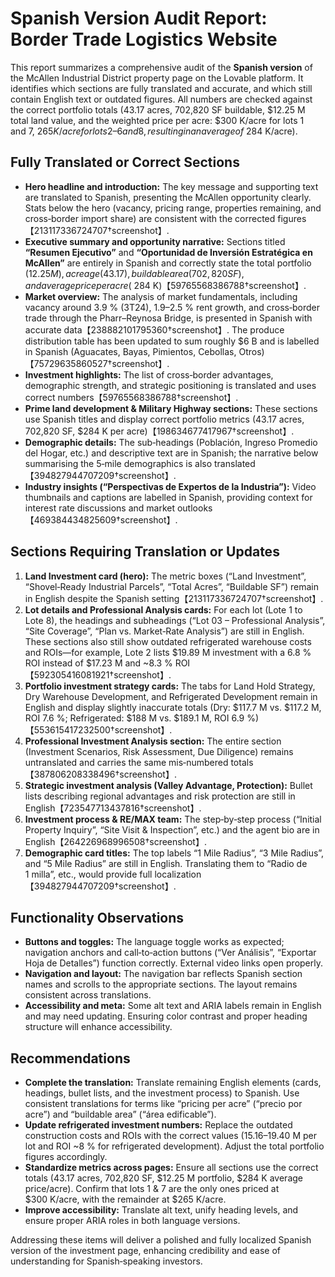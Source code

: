 # Spanish Version Audit Report: Border Trade Logistics Website

This report summarizes a comprehensive audit of the **Spanish version** of the McAllen Industrial District property page on the Lovable platform. It identifies which sections are fully translated and accurate, and which still contain English text or outdated figures. All numbers are checked against the correct portfolio totals (43.17 acres, 702,820 SF buildable, $12.25 M total land value, and the weighted price per acre: $300 K/acre for lots 1 and 7, $265 K/acre for lots 2–6 and 8, resulting in an average of ~$284 K/acre).

## Fully Translated or Correct Sections

- **Hero headline and introduction:** The key message and supporting text are translated to Spanish, presenting the McAllen opportunity clearly. Stats below the hero (vacancy, pricing range, properties remaining, and cross‑border import share) are consistent with the corrected figures【213117336724707†screenshot】.
- **Executive summary and opportunity narrative:** Sections titled **“Resumen Ejecutivo”** and **“Oportunidad de Inversión Estratégica en McAllen”** are entirely in Spanish and correctly state the total portfolio ($12.25 M), acreage (43.17), buildable area (702,820 SF), and average price per acre (~$284 K)【59765568386788†screenshot】.
- **Market overview:** The analysis of market fundamentals, including vacancy around 3.9 % (3T24), 1.9–2.5 % rent growth, and cross‑border trade through the Pharr–Reynosa Bridge, is presented in Spanish with accurate data【238882101795360†screenshot】. The produce distribution table has been updated to sum roughly $6 B and is labelled in Spanish (Aguacates, Bayas, Pimientos, Cebollas, Otros)【75729635860527†screenshot】.
- **Investment highlights:** The list of cross‑border advantages, demographic strength, and strategic positioning is translated and uses correct numbers【59765568386788†screenshot】.
- **Prime land development & Military Highway sections:** These sections use Spanish titles and display correct portfolio metrics (43.17 acres, 702,820 SF, $284 K per acre)【198634677417967†screenshot】.
- **Demographic details:** The sub‑headings (Población, Ingreso Promedio del Hogar, etc.) and descriptive text are in Spanish; the narrative below summarising the 5‑mile demographics is also translated【394827944707209†screenshot】.
- **Industry insights (“Perspectivas de Expertos de la Industria”):** Video thumbnails and captions are labelled in Spanish, providing context for interest rate discussions and market outlooks【469384434825609†screenshot】.

## Sections Requiring Translation or Updates

1. **Land Investment card (hero):** The metric boxes (“Land Investment”, “Shovel‑Ready Industrial Parcels”, “Total Acres”, “Buildable SF”) remain in English despite the Spanish setting【213117336724707†screenshot】.
2. **Lot details and Professional Analysis cards:** For each lot (Lote 1 to Lote 8), the headings and subheadings (“Lot 03 – Professional Analysis”, “Site Coverage”, “Plan vs. Market‑Rate Analysis”) are still in English. These sections also still show outdated refrigerated warehouse costs and ROIs—for example, Lote 2 lists $19.89 M investment with a 6.8 % ROI instead of $17.23 M and ~8.3 % ROI【592305416081921†screenshot】.
3. **Portfolio investment strategy cards:** The tabs for Land Hold Strategy, Dry Warehouse Development, and Refrigerated Development remain in English and display slightly inaccurate totals (Dry: $117.7 M vs. $117.2 M, ROI 7.6 %; Refrigerated: $188 M vs. $189.1 M, ROI 6.9 %)【553615417232500†screenshot】.
4. **Professional Investment Analysis section:** The entire section (Investment Scenarios, Risk Assessment, Due Diligence) remains untranslated and carries the same mis‑numbered totals【387806208338496†screenshot】.
5. **Strategic investment analysis (Valley Advantage, Protection):** Bullet lists describing regional advantages and risk protection are still in English【723547713437816†screenshot】.
6. **Investment process & RE/MAX team:** The step‑by‑step process (“Initial Property Inquiry”, “Site Visit & Inspection”, etc.) and the agent bio are in English【264226968996508†screenshot】.
7. **Demographic card titles:** The top labels “1 Mile Radius”, “3 Mile Radius”, and “5 Mile Radius” are still in English. Translating them to “Radio de 1 milla”, etc., would provide full localization【394827944707209†screenshot】.

## Functionality Observations

- **Buttons and toggles:** The language toggle works as expected; navigation anchors and call‑to‑action buttons (“Ver Análisis”, “Exportar Hoja de Detalles”) function correctly. External video links open properly.
- **Navigation and layout:** The navigation bar reflects Spanish section names and scrolls to the appropriate sections. The layout remains consistent across translations.
- **Accessibility and meta:** Some alt text and ARIA labels remain in English and may need updating. Ensuring color contrast and proper heading structure will enhance accessibility.

## Recommendations

- **Complete the translation:** Translate remaining English elements (cards, headings, bullet lists, and the investment process) to Spanish. Use consistent translations for terms like “pricing per acre” (“precio por acre”) and “buildable area” (“área edificable”).
- **Update refrigerated investment numbers:** Replace the outdated construction costs and ROIs with the correct values ($15.16–$19.40 M per lot and ROI ~8 % for refrigerated development). Adjust the total portfolio figures accordingly.
- **Standardize metrics across pages:** Ensure all sections use the correct totals (43.17 acres, 702,820 SF, $12.25 M portfolio, $284 K average price/acre). Confirm that lots 1 & 7 are the only ones priced at $300 K/acre, with the remainder at $265 K/acre.
- **Improve accessibility:** Translate alt text, unify heading levels, and ensure proper ARIA roles in both language versions.

Addressing these items will deliver a polished and fully localized Spanish version of the investment page, enhancing credibility and ease of understanding for Spanish‑speaking investors.
